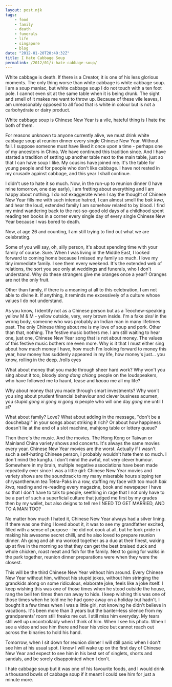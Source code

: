 ```yaml
---
layout: post.njk
tags:
    - food
    - family
    - death
    - funerals
    - life
    - singapore
    - blog
date: "2012-01-20T20:49:32Z"
title: I Hate Cabbage Soup
permalink: /2012/01/i-hate-cabbage-soup/
---
```


White cabbage is death. If there is a Creator, it is one of his less glorious moments. The only thing worse than white cabbage is white cabbage soup. I am a soup maniac, but white cabbage soup I do not touch with a ten foot pole. I cannot even sit at the same table when it is being drunk. The sight and smell of it makes me want to throw up. Because of these vile leaves, I am unreasonably opposed to all food that is white in colour but is not a carbohydrate or dairy product.

White cabbage soup is Chinese New Year is a vile, hateful thing is I hate the both of them.

For reasons unknown to anyone currently alive, we must drink white cabbage soup at reunion dinner every single Chinese New Year. Without fail. I suppose someone must have liked it once upon a time - perhaps one of my ancestors in China. We have continued this tradition since. And I have started a tradition of setting up another table next to the main table, just so that I can have soup I like. My cousins have joined me. It's the table for young people and for people who don't like cabbage. I have not rested in my crusade against cabbage, and this year I shall continue.

I didn't use to hate it so much. Now, in the run-up to reunion dinner (I have mine tomorrow, one day early), I am fretting about everything and I am happy about nothing. I do not exaggerate when I say the thought of Chinese New Year fills me with such intense hatred, I can almost smell the _bak kwa_, and hear the loud, extended family I am somehow related to by blood. I find my mind wandering back to the not-so-good old days of a childhood spent reading ten books in a corner every single day of every single Chinese New Year because I was bored to death.

Now, at age 26 and counting, I am still trying to find out what we are celebrating.

Some of you will say, oh, silly person, it's about spending time with your family of course. Sure. When I was living in the Middle East, I looked forward to coming home because I missed my family so much. I love my tiny immediate family. I see them every weekend. It's the extended web of relations, the sort you see only at weddings and funerals, who I don't understand. Why do these strangers give me oranges once a year? Oranges are not the only fruit.

Other than family, if there is a meaning at all to this celebration, I am not able to divine it. If anything, it reminds me excessively of a culture whose values I do not understand.

As you know, I identify not as a Chinese person but as a Teochew-speaking yellow M & M - yellow outside, very, very brown inside. I'm a fake _desi_ in the wrong body, someone who was probably an Indian man in many lifetimes past. The only Chinese thing about me is my love of soup and pork. Other than that, nothing. The festive music bothers me. I am still waiting to hear one, just one, Chinese New Year song that is not about money. The values of this festive music bothers me even more. Why is it that I must either sing about how much money I have, how much I'm looking forward to money this year, how money has suddenly appeared in my life, how money's just… you know, rolling in the deep. /rolls eyes

What about money that you made through sheer hard work? Why won't you sing about it too, bloody _dong dong chiang_ people on the loudspeakers, who have followed me to haunt, tease and _kacau_ me all my life?

Why about money that you made through smart investments? Why won't you sing about prudent financial behaviour and clever business acumen, you stupid _gong xi gong xi gong xi_ people who will one day _gong_ me until I _si_?

What about family? Love? What about adding in the message, "don't be a douchebag!" in your songs about striking it rich? Or about how happiness doesn't lie at the end of a slot machine, mahjong table or lottery queue?

Then there's the music. And the movies. The Hong Kong or Taiwan or Mainland China variety shows and concerts. It's always the same movies every year. Chinese New Year movies are the worst. Actually if I wasn't such a self-hating Chinese person, I probably wouldn't hate them so much. I don't mind the kungfu. I don't mind the awful, not very clever humour. Somewhere in my brain, multiple negative associations have been made repeatedly ever since I was a little girl: Chinese New Year movies and variety shows are the soundtrack to my many miserable hours sipping ten chrysanthemum tea Tetra-Paks in a row, stuffing my face with too much _bak kwa_, reading and re-reading every magazine, book and newspaper I have so that I don't have to talk to people, seething in rage that I not only have to be a part of such a superficial culture that judged me first by my grades then by my wallet, but also deigns to tell me I NEED TO GET MARRIED, AND TO A MAN TOO?

No matter how much I hated it, Chinese New Year always had a silver lining. If there was one thing I loved about it, it was to see my grandfather excited, filled with a sense of purpose - he did not cook at all, but he took pride in making his awesome secret chilli, and he also loved to prepare reunion dinner. Ah gong and ah ma worked together as a duo at their finest, waking up at five in the morning so that they can get the best braised duck and whole chicken, roast meat and fish for the family. Next to going for walks in the park together, reunion dinner preparations were when they were the closest.

This will be the third Chinese New Year without him around. Every Chinese New Year without him, without his stupid jokes, without him stringing the grandkids along on some ridiculous, elaborate joke, feels like a joke itself. I keep wishing this was one of those times when he stood outside the house, rang the bell ten times then ran away to hide. I keep wishing this was one of those times when he told me he had gone away on a holiday but hadn't. I bought it a few times when I was a little girl, not knowing he didn't believe in vacations. It's been more than 3 years but the banter-less silence from my grandparents' room still freaks me out. I still miss him everyday. My tears still well up uncontrollably when I think of him. When I see his photo. When I see a video and see him there and hear his voice but cannot reach out across the binaries to hold his hand.

Tomorrow, when I sit down for reunion dinner I will still panic when I don't see him at his usual spot. I know I will wake up on the first day of Chinese New Year and expect to see him in his best set of singlets, shorts and sandals, and be sorely disappointed when I don't.

I hate cabbage soup but it was one of his favourite foods, and I would drink a thousand bowls of cabbage soup if it meant I could see him for just a minute more.

